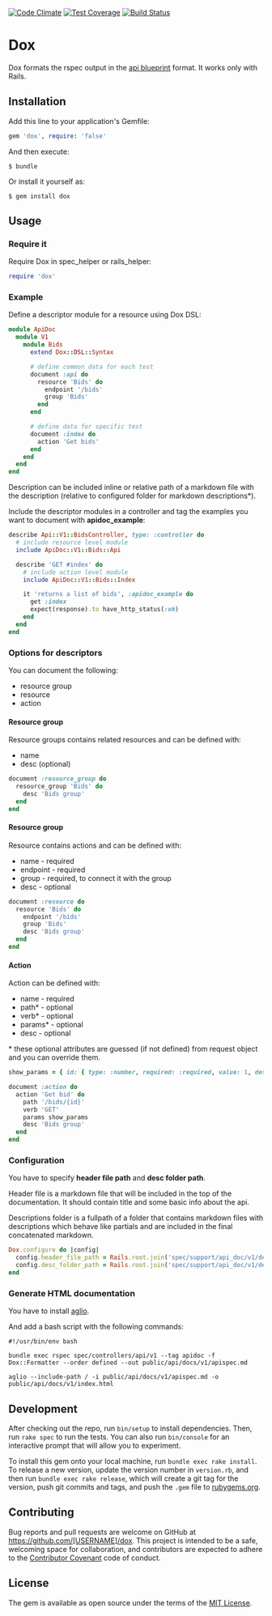 [![Code Climate](https://codeclimate.com/github/infinum/dox/badges/gpa.svg)](https://codeclimate.com/github/infinum/dox)
[![Test Coverage](https://codeclimate.com/github/infinum/dox/badges/coverage.svg)](https://codeclimate.com/github/infinum/dox/coverage)
[![Build Status](https://semaphoreci.com/api/v1/infinum/dox/branches/master/shields_badge.svg)](https://semaphoreci.com/infinum/dox)

# Dox

Dox formats the rspec output in the [api blueprint](https://apiblueprint.org/) format. It works only with Rails.

## Installation

Add this line to your application's Gemfile:

```ruby
gem 'dox', require: 'false'
```

And then execute:

    $ bundle

Or install it yourself as:

    $ gem install dox

## Usage

### Require it
 Require Dox in spec_helper or rails_helper:

 ``` ruby
 require 'dox'
 ```

### Example

Define a descriptor module for a resource using Dox DSL:

``` ruby
module ApiDoc
  module V1
    module Bids
      extend Dox::DSL::Syntax

      # define common data for each test
      document :api do
        resource 'Bids' do
          endpoint '/bids'
          group 'Bids'
        end
      end

      # define data for specific test
      document :index do
        action 'Get bids'
      end
    end
  end
end

```
Description can be included inline or relative path of a markdown file with the description (relative to configured folder for markdown descriptions*).

Include the descriptor modules in a controller and tag the examples you want to document with **apidoc_example**:

``` ruby
describe Api::V1::BidsController, type: :controller do
  # include resource level module
  include ApiDoc::V1::Bids::Api

  describe 'GET #index' do
    # include action level module
    include ApiDoc::V1::Bids::Index

    it 'returns a list of bids', :apidoc_example do
      get :index
      expect(response).to have_http_status(:ok)
    end
  end
end
```

### Options for descriptors

You can document the following:

- resource group
- resource
- action

#### Resource group
Resource groups contains related resources and can be defined with:
- name
- desc (optional)

``` ruby
document :resource_group do
  resource_group 'Bids' do
    desc 'Bids group'
  end
end
```

#### Resource group
Resource contains actions and can be defined with:
- name - required
- endpoint - required
- group - required, to connect it with the group
- desc - optional

``` ruby
document :resource do
  resource 'Bids' do
    endpoint '/bids'
    group 'Bids'
    desc 'Bids group'
  end
end
```

#### Action
Action can be defined with:
- name - required
- path* - optional
- verb* - optional
- params* - optional
- desc - optional

\* these optional attributes are guessed (if not defined) from request object and you can override them.

``` ruby
show_params = { id: { type: :number, required: :required, value: 1, description: 'bid id' } }

document :action do
  action 'Get bid' do
    path '/bids/{id}'
    verb 'GET'
    params show_params
    desc 'Bids group'
  end
end
```

### Configuration

You have to specify **header file path** and **desc folder path**.

Header file is a markdown file that will be included in the top of the documentation. It should contain title and some basic info about the api.

Descriptions folder is a fullpath of a folder that contains markdown files with descriptions which behave like partials and are included in the final concatenated markdown.

``` ruby
Dox.configure do |config|
  config.header_file_path = Rails.root.join('spec/support/api_doc/v1/descriptions/header.md')
  config.desc_folder_path = Rails.root.join('spec/support/api_doc/v1/descriptions')
end
```

### Generate HTML documentation
You have to install [aglio](https://www.npmjs.com/package/aglio).

And add a bash script with the following commands:

```
#!/usr/bin/env bash

bundle exec rspec spec/controllers/api/v1 --tag apidoc -f Dox::Formatter --order defined --out public/api/docs/v1/apispec.md

aglio --include-path / -i public/api/docs/v1/apispec.md -o public/api/docs/v1/index.html

```

## Development

After checking out the repo, run `bin/setup` to install dependencies. Then, run `rake spec` to run the tests. You can also run `bin/console` for an interactive prompt that will allow you to experiment.

To install this gem onto your local machine, run `bundle exec rake install`. To release a new version, update the version number in `version.rb`, and then run `bundle exec rake release`, which will create a git tag for the version, push git commits and tags, and push the `.gem` file to [rubygems.org](https://rubygems.org).

## Contributing

Bug reports and pull requests are welcome on GitHub at https://github.com/[USERNAME]/dox. This project is intended to be a safe, welcoming space for collaboration, and contributors are expected to adhere to the [Contributor Covenant](http://contributor-covenant.org) code of conduct.


## License

The gem is available as open source under the terms of the [MIT License](http://opensource.org/licenses/MIT).

